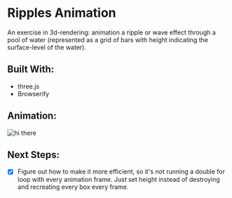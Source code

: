 # Ripples Animation
An exercise in 3d-rendering: animation a ripple or wave effect through a pool of water (represented as a grid of bars with height indicating the surface-level of the water).

## Built With:
- three.js
- Browserify

## Animation:
![hi there](https://media.giphy.com/media/vcBcd4qJW5W53ueGFq/giphy.gif)

## Next Steps:
- [x] Figure out how to make it more efficient, so it's not running a double for loop with every animation frame. Just set height instead of destroying and recreating every box every frame.
